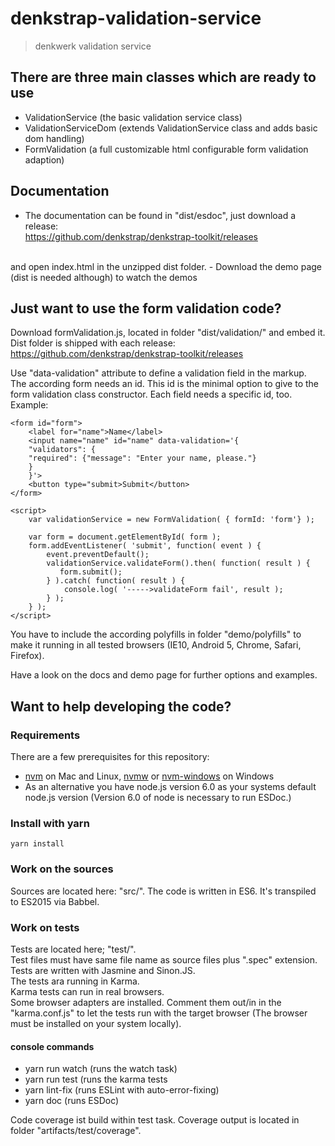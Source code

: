# denkstrap-validation-service

> denkwerk validation service

## There are three main classes which are ready to use

- ValidationService (the basic validation service class)
- ValidationServiceDom (extends ValidationService class and adds basic dom handling)
- FormValidation (a full customizable html configurable form validation adaption)

## Documentation

- The documentation can be found in "dist/esdoc", just download a release:<br>
 https://github.com/denkstrap/denkstrap-toolkit/releases
 <br>
and open index.html in the unzipped dist folder.
- Download the demo page (dist is needed although) to watch the demos

## Just want to use the form validation code?

Download formValidation.js, located in folder "dist/validation/" and embed it.<br>
Dist folder is shipped with each release:<br>
https://github.com/denkstrap/denkstrap-toolkit/releases<br>

Use "data-validation" attribute to define a validation field in the markup.<br>
The according form needs an id.
This id is the minimal option to give to the form validation class constructor.
Each field needs a specific id, too.<br>
Example:<br>

    <form id="form">
        <label for="name">Name</label>
        <input name="name" id="name" data-validation='{
        "validators": {
        "required": {"message": "Enter your name, please."}
        }
        }'>
        <button type="submit>Submit</button>
    </form>

    <script>
        var validationService = new FormValidation( { formId: 'form'} );

        var form = document.getElementById( form );
        form.addEventListener( 'submit', function( event ) {
            event.preventDefault();
            validationService.validateForm().then( function( result ) {
               form.submit();
            } ).catch( function( result ) {
                console.log( '----->validateForm fail', result );
            } );
        } );
    </script>

You have to include the according polyfills in folder "demo/polyfills"
to make it running in all tested browsers (IE10, Android 5, Chrome, Safari, Firefox).

Have a look on the docs and demo page for further options and examples.


## Want to help developing the code?

### Requirements

There are a few prerequisites for this repository:

- [nvm](https://github.com/creationix/nvm) on Mac and Linux, [nvmw](https://github.com/hakobera/nvmw) or [nvm-windows](https://github.com/coreybutler/nvm-windows) on Windows
- As an alternative you have node.js version 6.0 as your systems default node.js version
  (Version 6.0 of node is necessary to run ESDoc.)

### Install with yarn

    yarn install

### Work on the sources

Sources are located here: "src/".
The code is written in ES6. It's transpiled to ES2015 via Babbel.

### Work on tests

Tests are located here; "test/".<br>
Test files must have same file name as source files plus ".spec" extension.<br>
Tests are written with Jasmine and Sinon.JS.<br>
The tests ara running in Karma.<br>
Karma tests can run in real browsers.<br>
Some browser adapters are installed. Comment them out/in in the "karma.conf.js" to let the
tests run with the target browser (The browser must be installed on your system locally).


#### console commands

- yarn run watch (runs the watch task)
- yarn run test (runs the karma tests
- yarn lint-fix (runs ESLint with auto-error-fixing)
- yarn doc (runs ESDoc)

Code coverage ist build within test task. Coverage output is located in folder
"artifacts/test/coverage".




